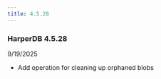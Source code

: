 ```yaml
---
title: 4.5.28
---
```


### HarperDB 4.5.28

9/19/2025

- Add operation for cleaning up orphaned blobs

